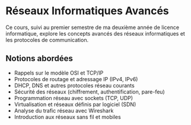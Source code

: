 # Réseaux Informatiques Avancés

Ce cours, suivi au premier semestre de ma deuxième année de licence informatique, explore les concepts avancés des réseaux informatiques et les protocoles de communication.

## Notions abordées
- Rappels sur le modèle OSI et TCP/IP
- Protocoles de routage et adressage IP (IPv4, IPv6)
- DHCP, DNS et autres protocoles réseau courants
- Sécurité des réseaux (chiffrement, authentification, pare-feu)
- Programmation réseau avec sockets (TCP, UDP)
- Virtualisation et réseaux définis par logiciel (SDN)
- Analyse du trafic réseau avec Wireshark
- Introduction aux réseaux sans fil et mobiles
